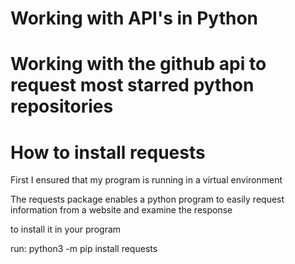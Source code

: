 # Working with API's in Python 
# Working with the github api to request most starred python repositories 

# How to install requests 
First I ensured that my program is running in a virtual environment 

The requests package enables a python program to easily request information from a website and examine the response

to install it in your program 

run: python3 -m pip install requests 


